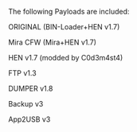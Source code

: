 The following Payloads are included:



ORIGINAL (BIN-Loader+HEN v1.7)

Mira CFW (Mira+HEN v1.7)

HEN v1.7 (modded by C0d3m4st4)

FTP v1.3

DUMPER v1.8

Backup v3

App2USB v3
